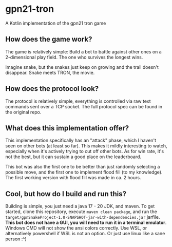 # gpn21-tron
A Kotlin implementation of the gpn21 tron game

## How does the game work?
The game is relatively simple: Build a bot to battle against other ones on a 2-dimensional play field. The one who survives the longest wins.

Imagine snake, but the snakes just keep on growing and the trail doesn't disappear. Snake meets TRON, the movie.

## How does the protocol look?
The protocol is relatively simple, everything is controlled via raw text commands sent over a TCP socket. The full protocol spec can be found in the original repo.

## What does this implementation offer?
This implementation specifically has an "attack" phase, which I haven't seen on other bots (at least so far). This makes it mildly interesting to watch, especially when it's actively trying to cut off other bots. As for win rate, it's not the best, but it can sustain a good place on the leaderboard.

This bot was also the first one to be better than just randomly selecting a possible move, and the first one to implement flood fill (to my knowledge). The first working version with flood fill was made in ca. 2 hours.

## Cool, but how do I build and run this?
Building is simple, you just need a java 17 - 20 JDK, and maven. To get started, clone this repository, execute `maven clean package`, and run the `target/gpnSnakeProject-1.0-SNAPSHOT-jar-with-dependencies.jar` jarfile. **This bot does not have a GUI, you will need to run it in a terminal emulator**. Windows CMD will not show the ansi colors correctly. Use WSL, or alternatively powershell if WSL is not an option. Or just use linux like a sane person :^)